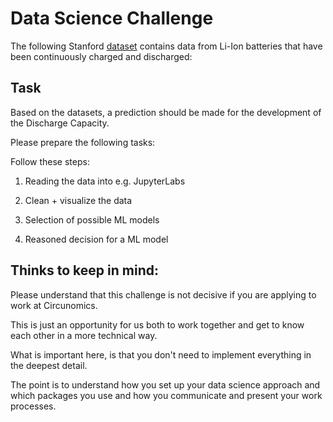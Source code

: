 # Data Science Challenge

The following Stanford [dataset](https://s3.amazonaws.com/publications.matr.io/1/final_data/FastCharge.zip) contains data from Li-Ion batteries that have been continuously charged and discharged:


## Task

Based on the datasets, a prediction should be made for the development of the Discharge Capacity.

Please prepare the following tasks:

Follow these steps:

1. Reading the data into e.g. JupyterLabs

2. Clean + visualize the data

3. Selection of possible ML models

4. Reasoned decision for a ML model


## Thinks to keep in mind:


Please understand that this challenge is not decisive if you are applying to work at Circunomics. 

This is just an opportunity for us both to work together and get to know each other in a more technical way.

What is important here, is that you don't need to implement everything in the deepest detail.

The point is to understand how you set up your data science approach and which packages you use and how you communicate and present your work processes. 
